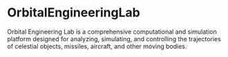 # OrbitalEngineeringLab
Orbital Engineering Lab is a comprehensive computational and simulation platform designed for analyzing, simulating, and controlling the trajectories of celestial objects, missiles, aircraft, and other moving bodies.
